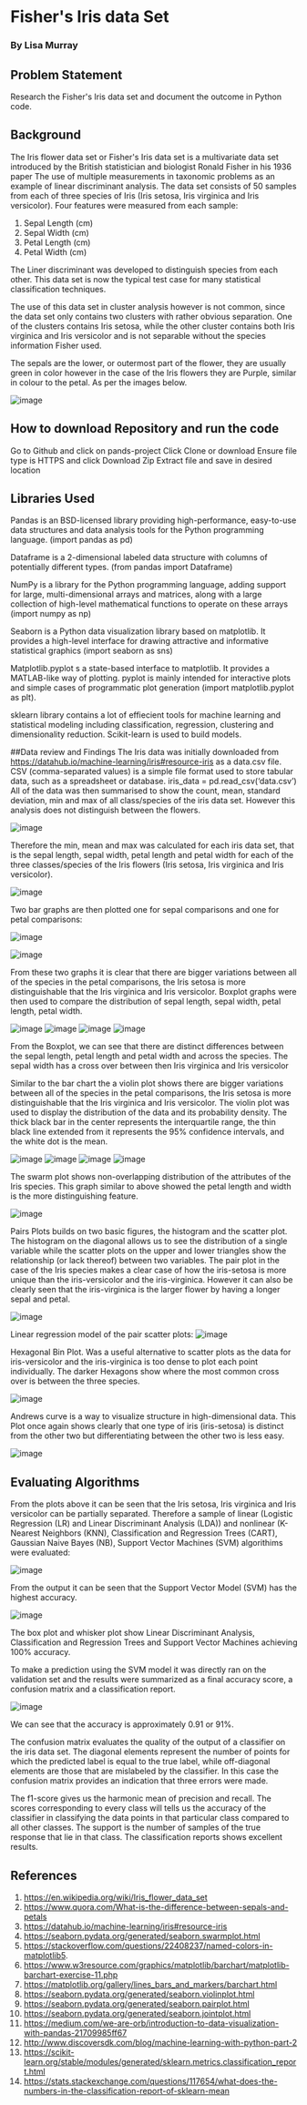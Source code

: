 # Fisher's Iris data Set
### By Lisa Murray

## Problem Statement

Research the Fisher's Iris data set and document the outcome in Python code.


## Background
The Iris flower data set or Fisher's Iris data set is a multivariate data set introduced by the British statistician and biologist Ronald Fisher in his 1936 paper The use of multiple measurements in taxonomic problems as an example of linear discriminant analysis. The data set consists of 50 samples from each of three species of Iris (Iris setosa, Iris virginica and Iris versicolor). Four features were measured from each sample: 

1. Sepal Length (cm)
2. Sepal Width (cm)
3. Petal Length (cm)
4. Petal Width (cm)


The Liner discriminant was developed to distinguish species from each other. This data set is now the typical test case for many statistical classification techniques.

The use of this data set in cluster analysis however is not common, since the data set only contains two clusters with rather obvious separation. One of the clusters contains Iris setosa, while the other cluster contains both Iris virginica and Iris versicolor and is not separable without the species information Fisher used. 



The sepals are the lower, or outermost part of the flower, they are usually green in color however  in the case of the Iris flowers they are Purple, similar in colour to the petal. 
As per the images below.


![image](https://user-images.githubusercontent.com/47781978/55834337-94c4ae00-5b11-11e9-913d-b34b0501a92c.png)

## How to download Repository and run the code

Go to Github and click on pands-project
Click Clone or download
Ensure file type is HTTPS and click Download Zip
Extract file and save in desired location

## Libraries Used
Pandas is an BSD-licensed library providing high-performance, easy-to-use data structures and data analysis tools for the Python programming language. (import pandas as pd) 

Dataframe is a 2-dimensional labeled data structure with columns of potentially different types. (from pandas import Dataframe)

NumPy is a library for the Python programming language, adding support for large, multi-dimensional arrays and matrices, along with a large collection of high-level mathematical functions to operate on these arrays (import numpy as np)

Seaborn is a Python data visualization library based on matplotlib. It provides a high-level interface for drawing attractive and informative statistical graphics (import seaborn as sns)

Matplotlib.pyplot s a state-based interface to matplotlib. It provides a MATLAB-like way of plotting. pyplot is mainly intended for interactive plots and simple cases of programmatic plot generation (import matplotlib.pyplot as plt).

sklearn library contains a lot of effiecient tools for machine learning and statistical modeling including classification, regression, clustering and dimensionality reduction. Scikit-learn is used to build models.


##Data review and Findings
The Iris data was initially downloaded from https://datahub.io/machine-learning/iris#resource-iris as a data.csv file.  CSV (comma-separated values) is a simple file format used to store tabular data, such as a spreadsheet or database.
iris_data = pd.read_csv(‘data.csv’)
All of the data was then summarised to show the count, mean, standard deviation, min and max of all class/species of the iris data set. However this analysis does not distinguish between the flowers. 
 
  ![image](https://user-images.githubusercontent.com/47781978/56591376-892cb900-65e0-11e9-9cb3-38e786f313b8.png)


 Therefore the min, mean and max was calculated for each iris data set, that is the sepal length, sepal width, petal length and petal width for each of the three classes/species of the Iris flowers (Iris setosa, Iris virginica and Iris versicolor). 

![image](https://user-images.githubusercontent.com/47781978/56589257-c5f6b100-65dc-11e9-9fff-f8035777e1d0.png)

Two bar graphs are then plotted one for sepal comparisons and one for petal comparisons:

![image](https://user-images.githubusercontent.com/47781978/56589366-fb9b9a00-65dc-11e9-9908-47c4ca3588b1.png)

![image](https://user-images.githubusercontent.com/47781978/56589435-21c13a00-65dd-11e9-9e38-17bfaabe7f60.png)

From these two graphs it is clear that there are bigger variations between all of the species in the petal comparisons, the  Iris setosa is more distinguishable that the Iris virginica and Iris versicolor.
Boxplot graphs were then used to compare the distribution of  sepal length, sepal width, petal length, petal width.

![image](https://user-images.githubusercontent.com/47781978/56589501-474e4380-65dd-11e9-8e3c-bcacc864095d.png)
![image](https://user-images.githubusercontent.com/47781978/56589563-6947c600-65dd-11e9-8cea-8b11e273dc41.png)
![image](https://user-images.githubusercontent.com/47781978/56589636-8bd9df00-65dd-11e9-8b74-85af1acca752.png)
![image](https://user-images.githubusercontent.com/47781978/56589719-b461d900-65dd-11e9-9fc4-093e381e6511.png)

From the Boxplot, we can see that there are distinct differences between the sepal length, petal length and  petal width and across the species. The sepal width has a cross over between then Iris virginica and Iris versicolor

Similar to the bar chart the a violin plot shows there are bigger variations between all of the species in the petal comparisons, the  Iris setosa is more distinguishable that the Iris virginica and Iris versicolor. The violin plot was  used to display the distribution of the data and its probability density. The thick black bar in the center represents the interquartile range, the thin black line extended from it represents the 95% confidence intervals, and the white dot is the mean.

![image](https://user-images.githubusercontent.com/47781978/56589801-d9564c00-65dd-11e9-8d66-e4f7f9093042.png)
![image](https://user-images.githubusercontent.com/47781978/56589877-fa1ea180-65dd-11e9-94da-83126f81f8e9.png)
![image](https://user-images.githubusercontent.com/47781978/56589949-18849d00-65de-11e9-8688-59fe9e2a560b.png)
![image](https://user-images.githubusercontent.com/47781978/56590040-41a52d80-65de-11e9-82bf-92ef84299452.png)


The swarm plot shows non-overlapping distribution of the attributes of the Iris species. This graph similar to above showed the petal length and width is the more distinguishing feature.  

![image](https://user-images.githubusercontent.com/47781978/56590288-c1cb9300-65de-11e9-9c7e-69c4bf3fbba7.png)

Pairs Plots builds on two basic figures, the histogram and the scatter plot. The histogram on the diagonal allows us to see the distribution of a single variable while the scatter plots on the upper and lower triangles show the relationship (or lack thereof) between two variables. The pair plot in the case of the Iris species makes a clear case of how the iris-setosa is more unique than the iris-versicolor and the iris-virginica. However it can also be clearly seen that the iris-virginica is the larger flower by having a longer sepal and petal.

![image](https://user-images.githubusercontent.com/47781978/56599780-2ee72480-65ef-11e9-9792-0e44599bb0b9.png)

Linear regression model of the pair scatter plots:
![image](https://user-images.githubusercontent.com/47781978/56601522-46c0a780-65f3-11e9-9c78-e13da78a37d4.png)

Hexagonal Bin Plot. Was a useful alternative to scatter plots as the data for iris-versicolor and the iris-virginica is too dense to plot each point individually. The darker Hexagons show where the most common cross over is between the three species.

![image](https://user-images.githubusercontent.com/47781978/56682393-5c9d9d80-66c3-11e9-826e-ea42787e4223.png)

Andrews curve is a way to visualize structure in high-dimensional data. This Plot once again shows clearly that one type of iris (iris-setosa) is distinct from the other two but differentiating between the other two is less easy.

![image](https://user-images.githubusercontent.com/47781978/56691712-890fe480-66d8-11e9-9e26-a0a2da6a955a.png)

## Evaluating Algorithms 
From the plots above it can be seen that the Iris setosa, Iris virginica and Iris versicolor can be partially separated. Therefore a sample of linear (Logistic Regression (LR) and Linear Discriminant Analysis (LDA)) and nonlinear (K-Nearest Neighbors (KNN), Classification and Regression Trees (CART), Gaussian Naive Bayes (NB), Support Vector Machines (SVM) algorithims were evaluated:

![image](https://user-images.githubusercontent.com/47781978/56853650-a7692080-6922-11e9-9001-7515abadf1ab.png)

From the output it can be seen that the Support Vector Model (SVM) has the highest accuracy.  

![image](https://user-images.githubusercontent.com/47781978/56853414-5572cb80-691f-11e9-97ea-4ee1feaf5717.png)

The box plot and whisker plot show Linear Discriminant Analysis, Classification and Regression Trees and Support Vector Machines achieving 100% accuracy.

To make a prediction using the SVM model it was directly ran on the validation set and the results were summarized as a final accuracy score, a confusion matrix and a classification report.
 
![image](https://user-images.githubusercontent.com/47781978/56853696-26f6ef80-6923-11e9-8931-f83e630f45ce.png)

We can see that the accuracy is approximately 0.91 or 91%.

The confusion matrix evaluates the quality of the output of a classifier on the iris data set. The diagonal elements represent the number of points for which the predicted label is equal to the true label, while off-diagonal elements are those that are mislabeled by the classifier. In this case the confusion matrix provides an indication that three errors were made. 

The f1-score gives us the harmonic mean of precision and recall. The scores corresponding to every class will tells us the accuracy of the classifier in classifying the data points in that particular class compared to all other classes. The support is the number of samples of the true response that lie in that class. The classification reports shows excellent results.

## References
1. https://en.wikipedia.org/wiki/Iris_flower_data_set
2. https://www.quora.com/What-is-the-difference-between-sepals-and-petals
3. https://datahub.io/machine-learning/iris#resource-iris
4. https://seaborn.pydata.org/generated/seaborn.swarmplot.html
5. https://stackoverflow.com/questions/22408237/named-colors-in-matplotlib5. 
6. https://www.w3resource.com/graphics/matplotlib/barchart/matplotlib-barchart-exercise-11.php
7. https://matplotlib.org/gallery/lines_bars_and_markers/barchart.html
8. https://seaborn.pydata.org/generated/seaborn.violinplot.html
9. https://seaborn.pydata.org/generated/seaborn.pairplot.html
10. https://seaborn.pydata.org/generated/seaborn.jointplot.html
11. https://medium.com/we-are-orb/introduction-to-data-visualization-with-pandas-21709985ff67
12. http://www.discoversdk.com/blog/machine-learning-with-python-part-2
13. https://scikit-learn.org/stable/modules/generated/sklearn.metrics.classification_report.html
14. https://stats.stackexchange.com/questions/117654/what-does-the-numbers-in-the-classification-report-of-sklearn-mean


